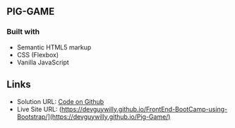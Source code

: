 ## PIG-GAME

### Built with

- Semantic HTML5 markup
- CSS (Flexbox)
- Vanilla JavaScript

##  Links
- Solution URL: [Code on Github](https://github.com/DevGuyWilly/Pig-Game)
- Live Site URL: (https://devguywilly.github.io/FrontEnd-BootCamp-using-Bootstrap/](https://devguywilly.github.io/Pig-Game/)
